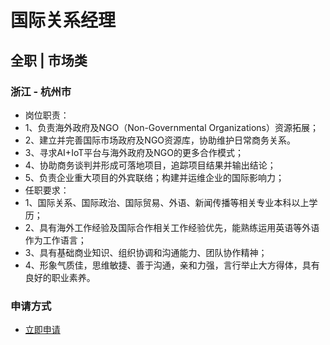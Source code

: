 
# 国际关系经理
## 全职  |  市场类
### 浙江 - 杭州市

- 岗位职责：
- 1、负责海外政府及NGO（Non-Governmental&nbsp;Organizations）资源拓展；
- 2、建立并完善国际市场政府及NGO资源库，协助维护日常商务关系。
- 3、寻求AI+IoT平台与海外政府及NGO的更多合作模式；
- 4、协助商务谈判并形成可落地项目，追踪项目结果并输出结论；
- 5、负责企业重大项目的外宾联络；构建并运维企业的国际影响力；
- 任职要求：
- 1、国际关系、国际政治、国际贸易、外语、新闻传播等相关专业本科以上学历；&nbsp;
- 2、具有海外工作经验及国际合作相关工作经验优先，能熟练运用英语等外语作为工作语言；
- 3、具有基础商业知识、组织协调和沟通能力、团队协作精神；
- 4、形象气质佳，思维敏捷、善于沟通，亲和力强，言行举止大方得体，具有良好的职业素养。
### 申请方式
- <a href="mailto:hr@tuya.com" title=yourName-国际关系经理>立即申请</a>